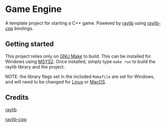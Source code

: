 # Game Engine

A template project for starting a C++ game.
Powered by [raylib](https://www.raylib.com/) using [raylib-cpp](https://github.com/RobLoach/raylib-cpp) bindings.

## Getting started

This project relies only on [GNU Make](https://www.gnu.org/software/make/) to build.
This can be installed for Windows using [MSYS2](https://www.msys2.org/).
Once installed, simply type `make run` to build the raylib library and the project.

NOTE: the library flags set in the included `Makefile` are set for Windows, and will need to be changed for [Linux](https://github.com/raysan5/raylib/wiki/Working-on-GNU-Linux) or [MacOS](https://github.com/raysan5/raylib/wiki/Working-on-GNU-Linux).

## Credits

[raylib](https://github.com/raysan5/raylib)

[raylib-cpp](https://github.com/RobLoach/raylib-cpp)
